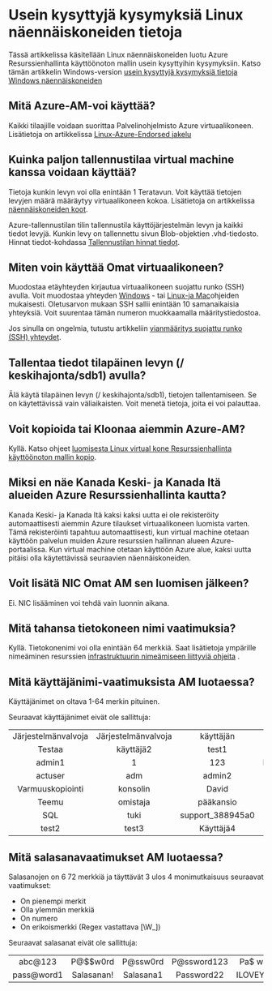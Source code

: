 <properties
    pageTitle="Usein kysytyt kysymykset Linux VMs | Microsoft Azure"
    description="On vastauksia joihinkin Linux näennäiskoneiden Resurssienhallinta-mallin avulla luotu usein kysyttyihin kysymyksiin."
    services="virtual-machines-linux"
    documentationCenter=""
    authors="cynthn"
    manager="timlt"
    editor=""
    tags="azure-resource-management"/>

<tags
    ms.service="virtual-machines-linux"
    ms.workload="infrastructure-services"
    ms.tgt_pltfrm="vm-linux"
    ms.devlang="na"
    ms.topic="article"
    ms.date="08/16/2016"
    ms.author="cynthn"/>

# <a name="frequently-asked-question-about-linux-virtual-machines"></a>Usein kysyttyjä kysymyksiä Linux näennäiskoneiden tietoja

Tässä artikkelissa käsitellään Linux näennäiskoneiden luotu Azure Resurssienhallinta käyttöönoton mallin usein kysyttyihin kysymyksiin. Katso tämän artikkelin Windows-version [usein kysyttyjä kysymyksiä tietoja Windows näennäiskoneiden](virtual-machines-windows-faq.md)

## <a name="what-can-i-run-on-an-azure-vm"></a>Mitä Azure-AM-voi käyttää?

Kaikki tilaajille voidaan suorittaa Palvelinohjelmisto Azure virtuaalikoneen. Lisätietoja on artikkelissa [Linux-Azure-Endorsed jakelu](virtual-machines-linux-endorsed-distros.md)


## <a name="how-much-storage-can-i-use-with-a-virtual-machine"></a>Kuinka paljon tallennustilaa virtual machine kanssa voidaan käyttää?

Tietoja kunkin levyn voi olla enintään 1 Teratavun. Voit käyttää tietojen levyjen määrä määräytyy virtuaalikoneen kokoa. Lisätietoja on artikkelissa [näennäiskoneiden koot](virtual-machines-linux-sizes.md).

Azure-tallennustilan tilin tallennustila käyttöjärjestelmän levyn ja kaikki tiedot levyjä. Kunkin levy on tallennettu sivun Blob-objektien .vhd-tiedosto. Hinnat tiedot-kohdassa [Tallennustilan hinnat tiedot](https://azure.microsoft.com/pricing/details/storage/).


## <a name="how-can-i-access-my-virtual-machine"></a>Miten voin käyttää Omat virtuaalikoneen?

Muodostaa etäyhteyden kirjautua virtuaalikoneen suojattu runko (SSH) avulla. Voit muodostaa yhteyden [Windows](virtual-machines-linux-ssh-from-windows.md) - tai [Linux-ja Mac](virtual-machines-linux-mac-create-ssh-keys.md)ohjeiden mukaisesti. Oletusarvon mukaan SSH sallii enintään 10 samanaikaisia yhteyksiä. Voit suurentaa tämän numeron muokkaamalla määritystiedostoa.


Jos sinulla on ongelmia, tutustu artikkeliin [vianmääritys suojattu runko (SSH) yhteydet](virtual-machines-linux-troubleshoot-ssh-connection.md).


## <a name="can-i-use-the-temporary-disk-devsdb1-to-store-data"></a>Tallentaa tiedot tilapäinen levyn (/ keskihajonta/sdb1) avulla?

Älä käytä tilapäinen levyn (/ keskihajonta/sdb1), tietojen tallentamiseen. Se on käytettävissä vain väliaikaisten. Voit menetä tietoja, joita ei voi palauttaa.


## <a name="can-i-copy-or-clone-an-existing-azure-vm"></a>Voit kopioida tai Kloonaa aiemmin Azure-AM?

Kyllä. Katso ohjeet [luomisesta Linux virtual kone Resurssienhallinta käyttöönoton mallin kopio](virtual-machines-linux-copy-vm.md).


## <a name="why-am-i-not-seeing-canada-central-and-canada-east-regions-through-azure-resource-manager"></a>Miksi en näe Kanada Keski- ja Kanada Itä alueiden Azure Resurssienhallinta kautta?

Kanada Keski- ja Kanada Itä kaksi kaksi uutta ei ole rekisteröity automaattisesti aiemmin Azure tilaukset virtuaalikoneen luomista varten. Tämä rekisteröinti tapahtuu automaattisesti, kun virtual machine otetaan käyttöön palvelun muiden Azure resurssien hallinnan alueen Azure-portaalissa. Kun virtual machine otetaan käyttöön Azure alue, kaksi uutta pitäisi olla käytettävissä seuraavien näennäiskoneiden.


## <a name="can-i-add-a-nic-to-my-vm-after-its-created"></a>Voit lisätä NIC Omat AM sen luomisen jälkeen?

Ei. NIC lisääminen voi tehdä vain luonnin aikana.


## <a name="are-there-any-computer-name-requirements"></a>Mitä tahansa tietokoneen nimi vaatimuksia?

Kyllä. Tietokonenimi voi olla enintään 64 merkkiä. Saat lisätietoja ympärille nimeäminen resurssien [infrastruktuurin nimeämiseen liittyviä ohjeita](virtual-machines-linux-infrastructure-naming-guidelines.md) .


## <a name="what-are-the-username-requirements-when-creating-a-vm"></a>Mitä käyttäjänimi-vaatimuksista AM luotaessa?

Käyttäjänimet on oltava 1-64 merkin pituinen.

Seuraavat käyttäjänimet eivät ole sallittuja:

<table>
    <tr>
        <td style="text-align:center">Järjestelmänvalvoja </td><td style="text-align:center"> Järjestelmänvalvoja </td><td style="text-align:center"> käyttäjän </td><td style="text-align:center"> Käyttäjä1</td>
    </tr>
    <tr>
        <td style="text-align:center">Testaa </td><td style="text-align:center"> käyttäjä2 </td><td style="text-align:center"> test1 </td><td style="text-align:center"> user3</td>
    </tr>
    <tr>
        <td style="text-align:center">admin1 </td><td style="text-align:center"> 1 </td><td style="text-align:center"> 123 </td><td style="text-align:center"> lisääminen</td>
    </tr>
    <tr>
        <td style="text-align:center">actuser  </td><td style="text-align:center"> adm </td><td style="text-align:center"> admin2 </td><td style="text-align:center"> aspnet</td>
    </tr>
    <tr>
        <td style="text-align:center">Varmuuskopiointi </td><td style="text-align:center"> konsolin </td><td style="text-align:center"> David </td><td style="text-align:center"> Vieras</td>
    </tr>
    <tr>
        <td style="text-align:center">Teemu </td><td style="text-align:center"> omistaja </td><td style="text-align:center"> pääkansio </td><td style="text-align:center"> palvelin</td>
    </tr>
    <tr>
        <td style="text-align:center">SQL </td><td style="text-align:center"> tuki </td><td style="text-align:center"> support_388945a0 </td><td style="text-align:center"> sys</td>
    </tr>
    <tr>
        <td style="text-align:center">test2 </td><td style="text-align:center"> test3 </td><td style="text-align:center"> Käyttäjä4 </td><td style="text-align:center"> user5</td>
    </tr>
</table>


## <a name="what-are-the-password-requirements-when-creating-a-vm"></a>Mitä salasanavaatimukset AM luotaessa?

Salasanojen on 6 72 merkkiä ja täyttävät 3 ulos 4 monimutkaisuus seuraavat vaatimukset:

- On pienempi merkit
- Olla ylemmän merkkiä
- On numero
- On erikoismerkki (Regex vastattava [\W_])

Seuraavat salasanat eivät ole sallittuja:

<table>
    <tr>
        <td style="text-align:center">abc@123</td>
        <td style="text-align:center">P@$$w0rd</td>
        <td style="text-align:center">P@ssw0rd</td>
        <td style="text-align:center">P@ssword123</td>
        <td style="text-align:center">Pa$ word</td>
    </tr>
    <tr>
        <td style="text-align:center">pass@word1</td>
        <td style="text-align:center">Salasanan!</td>
        <td style="text-align:center">Salasana1</td>
        <td style="text-align:center">Password22</td>
        <td style="text-align:center">ILOVEYOU!</td>
    </tr>
</table>
